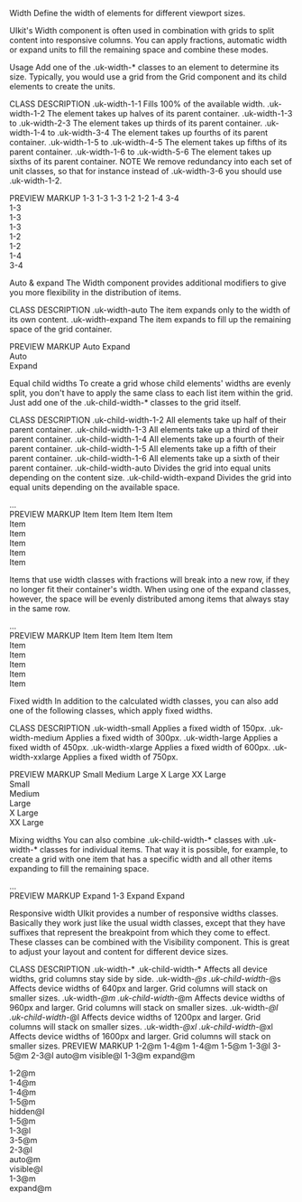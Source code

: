 


Width
Define the width of elements for different viewport sizes.

UIkit's Width component is often used in combination with grids to split content into responsive columns. You can apply fractions, automatic width or expand units to fill the remaining space and combine these modes.

Usage
Add one of the .uk-width-* classes to an element to determine its size. Typically, you would use a grid from the Grid component and its child elements to create the units.

CLASS	DESCRIPTION
.uk-width-1-1	Fills 100% of the available width.
.uk-width-1-2	The element takes up halves of its parent container.
.uk-width-1-3 to .uk-width-2-3	The element takes up thirds of its parent container.
.uk-width-1-4 to .uk-width-3-4	The element takes up fourths of its parent container.
.uk-width-1-5 to .uk-width-4-5	The element takes up fifths of its parent container.
.uk-width-1-6 to .uk-width-5-6	The element takes up sixths of its parent container.
NOTE We remove redundancy into each set of unit classes, so that for instance instead of .uk-width-3-6 you should use .uk-width-1-2.

<div uk-grid>
    <div class="uk-width-1-2"></div>
    <div class="uk-width-1-2"></div>
</div>
PREVIEW
MARKUP
1-3
1-3
1-3
1-2
1-2
1-4
3-4


<div class="uk-text-center" uk-grid>
    <div class="uk-width-1-3">
        <div class="uk-card uk-card-default uk-card-body">1-3</div>
    </div>
    <div class="uk-width-1-3">
        <div class="uk-card uk-card-default uk-card-body">1-3</div>
    </div>
    <div class="uk-width-1-3">
        <div class="uk-card uk-card-default uk-card-body">1-3</div>
    </div>
</div>

<div class="uk-text-center" uk-grid>
    <div class="uk-width-1-2">
        <div class="uk-card uk-card-default uk-card-body">1-2</div>
    </div>
    <div class="uk-width-1-2">
        <div class="uk-card uk-card-default uk-card-body">1-2</div>
    </div>
</div>

<div class="uk-text-center" uk-grid>
    <div class="uk-width-1-4">
        <div class="uk-card uk-card-default uk-card-body">1-4</div>
    </div>
    <div class="uk-width-3-4">
        <div class="uk-card uk-card-default uk-card-body">3-4</div>
    </div>
</div>


Auto & expand
The Width component provides additional modifiers to give you more flexibility in the distribution of items.

CLASS	DESCRIPTION
.uk-width-auto	The item expands only to the width of its own content.
.uk-width-expand	The item expands to fill up the remaining space of the grid container.
<div uk-grid>
    <div class="uk-width-auto"></div>
    <div class="uk-width-expand"></div>
</div>
PREVIEW
MARKUP
Auto
Expand


<div class="uk-text-center" uk-grid>
    <div class="uk-width-auto">
        <div class="uk-card uk-card-default uk-card-body">Auto</div>
    </div>
    <div class="uk-width-expand">
        <div class="uk-card uk-card-default uk-card-body">Expand</div>
    </div>
</div>



Equal child widths
To create a grid whose child elements' widths are evenly split, you don't have to apply the same class to each list item within the grid. Just add one of the .uk-child-width-* classes to the grid itself.

CLASS	DESCRIPTION
.uk-child-width-1-2	All elements take up half of their parent container.
.uk-child-width-1-3	All elements take up a third of their parent container.
.uk-child-width-1-4	All elements take up a fourth of their parent container.
.uk-child-width-1-5	All elements take up a fifth of their parent container.
.uk-child-width-1-6	All elements take up a sixth of their parent container.
.uk-child-width-auto	Divides the grid into equal units depending on the content size.
.uk-child-width-expand	Divides the grid into equal units depending on the available space.
<div class="uk-child-width-1-4" uk-grid>
    <div></div>
    <div></div>
    ...
</div>
PREVIEW
MARKUP
Item
Item
Item
Item
Item


<div class="uk-child-width-1-4 uk-grid-small uk-text-center" uk-grid>
    <div>
        <div class="uk-card uk-card-default uk-card-body">Item</div>
    </div>
    <div>
        <div class="uk-card uk-card-default uk-card-body">Item</div>
    </div>
    <div>
        <div class="uk-card uk-card-default uk-card-body">Item</div>
    </div>
    <div>
        <div class="uk-card uk-card-default uk-card-body">Item</div>
    </div>
    <div>
        <div class="uk-card uk-card-default uk-card-body">Item</div>
    </div>
</div>



Items that use width classes with fractions will break into a new row, if they no longer fit their container's width. When using one of the expand classes, however, the space will be evenly distributed among items that always stay in the same row.

<div class="uk-child-width-expand" uk-grid>
    <div></div>
    <div></div>
    ...
</div>
PREVIEW
MARKUP
Item
Item
Item
Item
Item


<div class="uk-child-width-expand uk-grid-small uk-text-center" uk-grid>
    <div>
        <div class="uk-card uk-card-default uk-card-body">Item</div>
    </div>
    <div>
        <div class="uk-card uk-card-default uk-card-body">Item</div>
    </div>
    <div>
        <div class="uk-card uk-card-default uk-card-body">Item</div>
    </div>
    <div>
        <div class="uk-card uk-card-default uk-card-body">Item</div>
    </div>
    <div>
        <div class="uk-card uk-card-default uk-card-body">Item</div>
    </div>
</div>



Fixed width
In addition to the calculated width classes, you can also add one of the following classes, which apply fixed widths.

CLASS	DESCRIPTION
.uk-width-small	Applies a fixed width of 150px.
.uk-width-medium	Applies a fixed width of 300px.
.uk-width-large	Applies a fixed width of 450px.
.uk-width-xlarge	Applies a fixed width of 600px.
.uk-width-xxlarge	Applies a fixed width of 750px.
<div class="uk-width-medium"></div>
PREVIEW
MARKUP
Small
Medium
Large
X Large
XX Large


<div class="uk-width-small uk-margin"><div class="uk-card uk-card-small uk-card-default uk-card-body">Small</div></div>
<div class="uk-width-medium uk-margin"><div class="uk-card uk-card-small uk-card-default uk-card-body">Medium</div></div>
<div class="uk-width-large uk-margin"><div class="uk-card uk-card-small uk-card-default uk-card-body">Large</div></div>
<div class="uk-width-xlarge uk-margin"><div class="uk-card uk-card-small uk-card-default uk-card-body">X Large</div></div>
<div class="uk-width-xxlarge uk-margin"><div class="uk-card uk-card-small uk-card-default uk-card-body">XX Large</div></div>



Mixing widths
You can also combine .uk-child-width-* classes with .uk-width-* classes for individual items. That way it is possible, for example, to create a grid with one item that has a specific width and all other items expanding to fill the remaining space.

<div class="uk-child-width-expand" uk-grid>
    <div></div>
    <div class="uk-width-1-3"></div>
    <div></div>
    ...
</div>
PREVIEW
MARKUP
Expand
1-3
Expand
Expand




Responsive width
UIkit provides a number of responsive widths classes. Basically they work just like the usual width classes, except that they have suffixes that represent the breakpoint from which they come to effect. These classes can be combined with the Visibility component. This is great to adjust your layout and content for different device sizes.

CLASS	DESCRIPTION
.uk-width-*
.uk-child-width-*	Affects all device widths, grid columns stay side by side.
.uk-width-*@s
.uk-child-width-*@s	Affects device widths of 640px and larger. Grid columns will stack on smaller sizes.
.uk-width-*@m
.uk-child-width-*@m	Affects device widths of 960px and larger. Grid columns will stack on smaller sizes.
.uk-width-*@l
.uk-child-width-*@l	Affects device widths of 1200px and larger. Grid columns will stack on smaller sizes.
.uk-width-*@xl
.uk-child-width-*@xl	Affects device widths of 1600px and larger. Grid columns will stack on smaller sizes.
PREVIEW
MARKUP
1-2@m
1-4@m
1-4@m
1-5@m
1-3@l
3-5@m
2-3@l
auto@m
visible@l
1-3@m
expand@m


<div class="uk-grid-match uk-grid-small uk-text-center" uk-grid>
    <div class="uk-width-1-2@m">
        <div class="uk-card uk-card-default uk-card-body">1-2@m</div>
    </div>
    <div class="uk-width-1-4@m">
        <div class="uk-card uk-card-default uk-card-body">1-4@m</div>
    </div>
    <div class="uk-width-1-4@m">
        <div class="uk-card uk-card-default uk-card-body">1-4@m</div>
    </div>
    <div class="uk-width-1-5@m uk-hidden@l">
        <div class="uk-card uk-card-secondary uk-card-body">1-5@m<br>hidden@l</div>
    </div>
    <div class="uk-width-1-5@m uk-width-1-3@l">
        <div class="uk-card uk-card-default uk-card-body">1-5@m<br>1-3@l</div>
    </div>
    <div class="uk-width-3-5@m uk-width-2-3@l">
        <div class="uk-card uk-card-default uk-card-body">3-5@m<br>2-3@l</div>
    </div>
</div>

<div class="uk-grid-match uk-grid-small uk-text-center" uk-grid>
    <div class="uk-width-auto@m uk-visible@l">
        <div class="uk-card uk-card-primary uk-card-body">auto@m<br>visible@l</div>
    </div>
    <div class="uk-width-1-3@m">
        <div class="uk-card uk-card-default uk-card-body">1-3@m</div>
    </div>
    <div class="uk-width-expand@m">
        <div class="uk-card uk-card-default uk-card-body">expand@m</div>
    </div>
</div>

